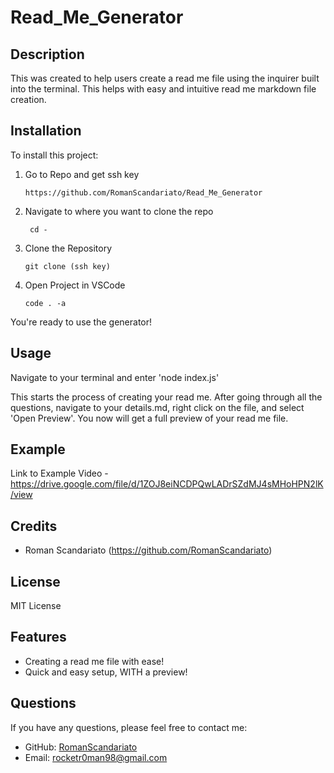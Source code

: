 # Read_Me_Generator

## Description

This was created to help users create a read me file using the inquirer built into the terminal. This helps with easy and intuitive read me markdown file creation.

## Installation

To install this project:

1. Go to Repo and get ssh key
   
       https://github.com/RomanScandariato/Read_Me_Generator

3. Navigate to where you want to clone the repo

        cd -

4. Clone the Repository

       git clone (ssh key)

6. Open Project in VSCode 

       code . -a 

You're ready to use the generator!


## Usage

Navigate to your terminal and enter 'node index.js'

This starts the process of creating your read me. After going through all the questions, navigate to your details.md, right click on the file, and select 'Open Preview'. You now will get a full preview of your read me file.

## Example

Link to Example Video - https://drive.google.com/file/d/1ZOJ8eiNCDPQwLADrSZdMJ4sMHoHPN2lK/view

## Credits

- Roman Scandariato (https://github.com/RomanScandariato)

## License

MIT License

## Features

- Creating a read me file with ease!
- Quick and easy setup, WITH a preview!

## Questions
If you have any questions, please feel free to contact me:
- GitHub: [RomanScandariato](https://github.com/RomanScandariato)
- Email: rocketr0man98@gmail.com
